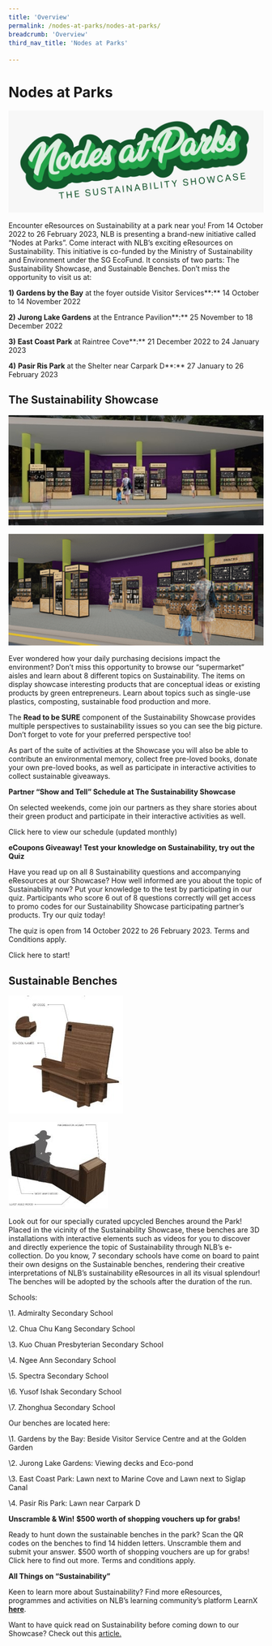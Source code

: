 ```yaml
---
title: 'Overview'
permalink: /nodes-at-parks/nodes-at-parks/
breadcrumb: 'Overview'
third_nav_title: 'Nodes at Parks'

---
```


<h1>Nodes at Parks</h1>


![](../images/nodes-at-parks-01-min.png)

Encounter eResources on Sustainability at a park near you! From 14 October 2022 to 26 February 2023, NLB is presenting a brand-new initiative called “Nodes at Parks”. Come interact with NLB’s exciting eResources on Sustainability. This initiative is co-funded by the Ministry of Sustainability and Environment under the SG EcoFund. It consists of two parts: The Sustainability Showcase, and Sustainable Benches. Don’t miss the opportunity to visit us at:

**1)**   **Gardens by the Bay** at the foyer outside Visitor Services**:** 14 October to 14 November 2022

**2)**   **Jurong Lake Gardens** at the Entrance Pavilion**:** 25 November to 18 December 2022

**3)**   **East Coast Park** at Raintree Cove**:** 21 December 2022 to 24 January 2023

**4)**   **Pasir Ris Park** at the Shelter near Carpark D**:** 27 January to 26 February 2023



<h2>The Sustainability Showcase</h2>


![](../images/nodes-at-parks-02-min.jpg)

![](../images/nodes-at-parks-03-min.png)

Ever wondered how your daily purchasing decisions impact the environment? Don’t miss this opportunity to browse our “supermarket” aisles and learn about 8 different topics on Sustainability. The items on display showcase interesting products that are conceptual ideas or existing products by green entrepreneurs. Learn about topics such as single-use plastics, composting, sustainable food production and more. 

The **Read to be SURE** component of the Sustainability Showcase provides multiple perspectives to sustainability issues so you can see the big picture. Don’t forget to vote for your preferred perspective too! 

As part of the suite of activities at the Showcase you will also be able to contribute an environmental memory, collect free pre-loved books, donate your own pre-loved books, as well as participate in interactive activities to collect sustainable giveaways. 

**Partner “Show and Tell” Schedule at The Sustainability Showcase**

On selected weekends, come join our partners as they share stories about their green product and participate in their interactive activities as well. 

Click here to view our schedule (updated monthly) 

**eCoupons Giveaway! Test your knowledge on Sustainability, try out the Quiz**

Have you read up on all 8 Sustainability questions and accompanying eResources at our Showcase? How well informed are you about the topic of Sustainability now? Put your knowledge to the test by participating in our quiz. Participants who score 6 out of 8 questions correctly will get access to promo codes for our Sustainability Showcase participating partner’s products. Try our quiz today! 

The quiz is open from 14 October 2022 to 26 February 2023. Terms and Conditions apply.

Click here to start! 

<h2> Sustainable Benches</h2>


![](../images/nodes-at-parks-04-min.jpg)

![](../images/nodes-at-parks-05-min.jpg)

Look out for our specially curated upcycled Benches around the Park! Placed in the vicinity of the Sustainability Showcase, these benches are 3D installations with interactive elements such as videos for you to discover and directly experience the topic of Sustainability through NLB’s e-collection. Do you know, 7 secondary schools have come on board to paint their own designs on the Sustainable benches, rendering their creative interpretations of NLB’s sustainability eResources in all its visual splendour! The benches will be adopted by the schools after the duration of the run.

 

Schools:

\1.    Admiralty Secondary School

\2.    Chua Chu Kang Secondary School

\3.    Kuo Chuan Presbyterian Secondary School

\4.    Ngee Ann Secondary School

\5.    Spectra Secondary School

\6.    Yusof Ishak Secondary School

\7.    Zhonghua Secondary School

 

Our benches are located here:

\1.    Gardens by the Bay: Beside Visitor Service Centre and at the Golden Garden

\2.    Jurong Lake Gardens: Viewing decks and Eco-pond

\3.    East Coast Park: Lawn next to Marine Cove and Lawn next to Siglap Canal

\4.    Pasir Ris Park: Lawn near Carpark D

 

**Unscramble & Win!** **$500 worth of shopping vouchers up for grabs!**

Ready to hunt down the sustainable benches in the park? Scan the QR codes on the benches to find 14 hidden letters. Unscramble them and submit your answer. $500 worth of shopping vouchers are up for grabs! Click here to find out more. Terms and conditions apply.  

 

**All Things on “Sustainability”**

Keen to learn more about Sustainability? Find more eResources, programmes and activities on NLB’s learning community’s platform LearnX **[here](https://learning.nlb.gov.sg/sustainability/overview)**.

Want to have quick read on Sustainability before coming down to our Showcase? Check out this [article.](https://medium.com/the-national-library-blog/climate-change-in-singapore-813f4ddd62a0) 